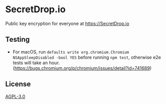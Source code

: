 # SecretDrop.io

Public key encryption for everyone at https://SecretDrop.io

## Testing

- For macOS, run `defaults write org.chromium.Chromium NSAppSleepDisabled -bool YES` before running `npm test`, otherwise e2e tests will take an hour. (https://bugs.chromium.org/p/chromium/issues/detail?id=741689)

## License

[AGPL-3.0](https://www.gnu.org/licenses/agpl-3.0.en.html)
